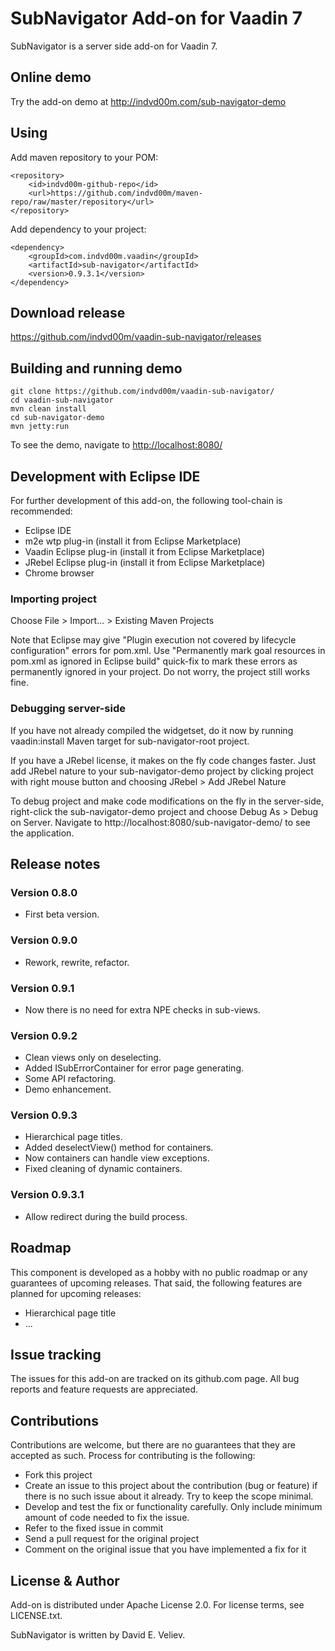 # SubNavigator Add-on for Vaadin 7

SubNavigator is a server side add-on for Vaadin 7.

## Online demo

Try the add-on demo at <http://indvd00m.com/sub-navigator-demo>

## Using
Add maven repository to your POM:

	<repository>
		<id>indvd00m-github-repo</id>
		<url>https://github.com/indvd00m/maven-repo/raw/master/repository</url>
	</repository>

Add dependency to your project:

	<dependency>
		<groupId>com.indvd00m.vaadin</groupId>
		<artifactId>sub-navigator</artifactId>
		<version>0.9.3.1</version>
	</dependency>

## Download release

https://github.com/indvd00m/vaadin-sub-navigator/releases

## Building and running demo
```
git clone https://github.com/indvd00m/vaadin-sub-navigator/
cd vaadin-sub-navigator
mvn clean install
cd sub-navigator-demo
mvn jetty:run
```
To see the demo, navigate to <http://localhost:8080/>

## Development with Eclipse IDE

For further development of this add-on, the following tool-chain is recommended:
- Eclipse IDE
- m2e wtp plug-in (install it from Eclipse Marketplace)
- Vaadin Eclipse plug-in (install it from Eclipse Marketplace)
- JRebel Eclipse plug-in (install it from Eclipse Marketplace)
- Chrome browser

### Importing project

Choose File > Import... > Existing Maven Projects

Note that Eclipse may give "Plugin execution not covered by lifecycle configuration" errors for pom.xml. Use "Permanently mark goal resources in pom.xml as ignored in Eclipse build" quick-fix to mark these errors as permanently ignored in your project. Do not worry, the project still works fine.

### Debugging server-side

If you have not already compiled the widgetset, do it now by running vaadin:install Maven target for sub-navigator-root project.

If you have a JRebel license, it makes on the fly code changes faster. Just add JRebel nature to your sub-navigator-demo project by clicking project with right mouse button and choosing JRebel > Add JRebel Nature

To debug project and make code modifications on the fly in the server-side, right-click the sub-navigator-demo project and choose Debug As > Debug on Server. Navigate to http://localhost:8080/sub-navigator-demo/ to see the application.

 
## Release notes

### Version 0.8.0
- First beta version.

### Version 0.9.0
- Rework, rewrite, refactor.

### Version 0.9.1
- Now there is no need for extra NPE checks in sub-views.

### Version 0.9.2
- Clean views only on deselecting.
- Added ISubErrorContainer for error page generating.
- Some API refactoring.
- Demo enhancement.

### Version 0.9.3
- Hierarchical page titles.
- Added deselectView() method for containers.
- Now containers can handle view exceptions.
- Fixed cleaning of dynamic containers.

### Version 0.9.3.1
- Allow redirect during the build process.


## Roadmap

This component is developed as a hobby with no public roadmap or any guarantees of upcoming releases. That said, the following features are planned for upcoming releases:
- Hierarchical page title
- ...

## Issue tracking

The issues for this add-on are tracked on its github.com page. All bug reports and feature requests are appreciated. 

## Contributions

Contributions are welcome, but there are no guarantees that they are accepted as such. Process for contributing is the following:
- Fork this project
- Create an issue to this project about the contribution (bug or feature) if there is no such issue about it already. Try to keep the scope minimal.
- Develop and test the fix or functionality carefully. Only include minimum amount of code needed to fix the issue.
- Refer to the fixed issue in commit
- Send a pull request for the original project
- Comment on the original issue that you have implemented a fix for it

## License & Author

Add-on is distributed under Apache License 2.0. For license terms, see LICENSE.txt.

SubNavigator is written by David E. Veliev.
